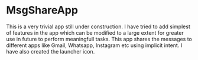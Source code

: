 # MsgShareApp

This is a very trivial app still under construction. 
I have tried to add simplest of features in the app which can be modified to a large extent for greater use in future to perform meaningfull tasks.
This app shares the messages to different apps like Gmail, Whatsapp, Instagram etc using implicit intent.
I have also created the launcher icon.
